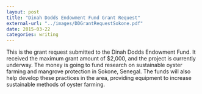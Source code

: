 ```yaml
---
layout: post
title: "Dinah Dodds Endowment Fund Grant Request"
external-url: "../images/DDGrantRequestSokone.pdf"
date: 2015-03-22
categories: writing
---
```


This is the grant request submitted to the Dinah Dodds Endowment Fund. It received the maximum grant amount of $2,000, and the project is currently underway. The money is going to fund research on sustainable oyster farming and mangrove protection in Sokone, Senegal. The funds will also help develop these practices in the area, providing equipment to increase sustainable methods of oyster farming.